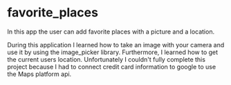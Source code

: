 # favorite_places

In this app the user can add favorite places with a picture and a location.

During this application I learned how to take an image with your camera and use it by using the image_picker library. Furthermore, I learned how to get the current users location.
Unfortunately I couldn't fully complete this project because I had to connect credit card information to google to use the Maps platform api.